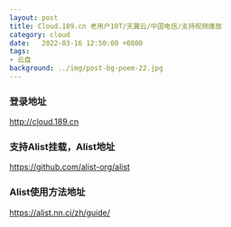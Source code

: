 ```yaml
---
layout: post
title: Cloud.189.cn 老用户10T/天翼云/中国电信/支持视频播放
category: cloud
date:   2022-03-16 12:50:00 +0800
tags:
- 云盘
background: ../img/post-bg-poem-22.jpg
---
```




### 登录地址<br>
http://cloud.189.cn

### 支持Alist挂载，Alist地址<br>
https://github.com/alist-org/alist

### Alist使用方法地址<br>
https://alist.nn.ci/zh/guide/
